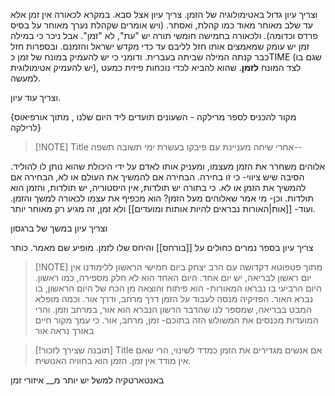 וצריך עיון גדול באטימולוגיה של הזמן. צריך עיון אצל סבא.
במקרא לכאורה אין זמן אלא עד שלב מאוחר מאוד כמו קהלת, ואסתר. (ויש אומרים שקהלת נערך מאוחר על בסיס פרדס וכדומה).
ולכאורה בחמישה חומשי תורה יש "עת", לא "זמן".
אבל ניכר כי במילה זמן יש עומק שמאמצים אותו חזל לליבם עד כדי מקדש ישראל והזמנם.
ובספרות חזל כבר קנתה המילה שביתה בעברית.
ודומני כי יש להעמיק במונח של זמן כTIME (שגם בו יש להעמיק אטימולוגית), לצד המונח **לזמן**. שהוא להביא לכדי נוכחות פיזית כמעט למעשה.

וצריך עוד עיון.

{מקור להכניס לספר מרילקה - השעונים תועדים ליד היום שלנו , מתוך אורפיאוס לרילקה}



> [!NOTE] Title
> אחרי שיחה מעניינת עם פיבקו בעשרת ימי תשובה תשפה--

אלוהים משחרר את הזמן מעצמו, ומעניק אותו לאדם על ידי היכולת שהוא נותן לו להוליד. הסיבה שיש ציווי- כי זו בחירה. הבחירה אם להמשיך את העולם או לא, הבחירה אם להמשיך את הזמן או לא. כי בתורה יש תולדות, אין היסטוריה, יש תולדות, והזמן הוא תולדות.
וכן- מי אמר שאלוהים מעל הזמן? הוא מכפיף את עצמו לכאורה למשך והזמן.
ועוד- [[אות|האורות נבראים להיות אותות ומועדים]] ולא זמן, זה מגיע רק מאוחר יותר.

וצריך עיון במשך של ברגסון

צריך עיון בספר נמרים כחולים על [[בורחס]] והיחס שלו לזמן. מופיע שם מאמר. כותר



> [!NOTE] מתוך פטפוטא דקדושה עם הרב יצחק ביום חמישי הראשון ללימודנו
> אין יום ראשון לבריאה, יש יום אחד. היום האחד הוא לא חלק מספירה, כמו ראשון.
היום הרביעי בו נבראו המאורות- הוא פיתוח והוצאה מן הכח של היום הראשון, בו נברא האור.
הפזיקיה מנסה לעבוד על הזמן דרך מרחב, ודרך אור.
וכמה מופלא המבט בבריאה, שמספר לנו שהדבר הרשון הנברא הוא אור, במרחב וזמן.
והרי המועדות מכנסים את המשולש הזה בתוכם- זמן, מרחב, אור.
כי עמך מקור חיים באורך נראה אור



> [!תובנה שצירך לזכור] Title
> אם אנשים מגדירים את הזמן כמדד לשינוי, הרי שאם אין מודד אין זמן. הזמן הוא בחוויה האנושית.



באנטארטקיה למשל יש יותר מ__ איזורי זמן
